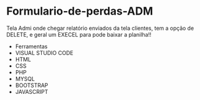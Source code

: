 # Formulario-de-perdas-ADM

Tela Admi onde chegar relatório enviados da tela clientes, tem a opção de DELETE, e geral um EXECEL para pode baixar a planilha!!

- Ferramentas
- VISUAL STUDIO CODE
- HTML
- CSS
- PHP
- MYSQL
- BOOTSTRAP
- JAVASCRIPT
